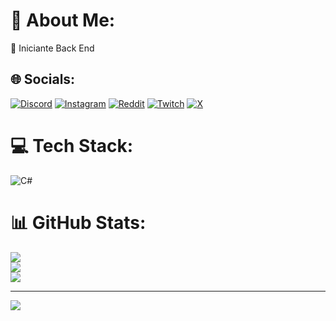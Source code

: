 # 💫 About Me:
🍃 Iniciante Back End


## 🌐 Socials:
[![Discord](https://img.shields.io/badge/Discord-%237289DA.svg?logo=discord&logoColor=white)](https://discord.gg/.rukjk) [![Instagram](https://img.shields.io/badge/Instagram-%23E4405F.svg?logo=Instagram&logoColor=white)](https://instagram.com/ruusys7) [![Reddit](https://img.shields.io/badge/Reddit-%23FF4500.svg?logo=Reddit&logoColor=white)](https://reddit.com/user/u/RuuSessy) [![Twitch](https://img.shields.io/badge/Twitch-%239146FF.svg?logo=Twitch&logoColor=white)](https://twitch.tv/ruukjkre) [![X](https://img.shields.io/badge/X-black.svg?logo=X&logoColor=white)](https://x.com/@Rukjre) 

# 💻 Tech Stack:
![C#](https://img.shields.io/badge/c%23-%23239120.svg?style=for-the-badge&logo=csharp&logoColor=white)
# 📊 GitHub Stats:
![](https://github-readme-stats.vercel.app/api?username=ruukjkry&theme=vue-dark&hide_border=false&include_all_commits=false&count_private=false)<br/>
![](https://github-readme-streak-stats.herokuapp.com/?user=ruukjkry&theme=vue-dark&hide_border=false)<br/>
![](https://github-readme-stats.vercel.app/api/top-langs/?username=ruukjkry&theme=vue-dark&hide_border=false&include_all_commits=false&count_private=false&layout=compact)

---
[![](https://visitcount.itsvg.in/api?id=ruukjkry&icon=2&color=3)](https://visitcount.itsvg.in)

<!-- Proudly created with GPRM ( https://gprm.itsvg.in ) -->